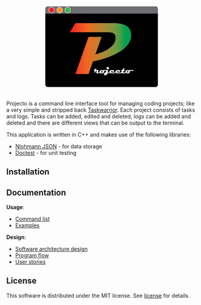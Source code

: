 <div align=center>

<img src="assets/projectoLogo.png" alt="logo" width="300">

</div>
<br>

Projecto is a command line interface tool for managing coding projects; like a very simple and stripped back [Taskwarrior](https://github.com/GothenburgBitFactory/taskwarrior). Each project consists of tasks and logs. Tasks can be added, edited and deleted, logs can be added and deleted and there are different views that can be output to the terminal.

This application is written in C++ and makes use of the following libraries:
- [Nlohmann JSON](https://github.com/nlohmann/json) - for data storage
- [Doctest](https://github.com/doctest/doctest) - for unit testing

## Installation

## Documentation
**Usage**:
- [Command list](docs/usage/projectoCommandList.md)
- [Examples](docs/usage/examples.md)

**Design**:
- [Software architecture design](docs/design/architectureDesign.md)
- [Program flow](docs/design/programFlow.md)
- [User stories](docs/design/userStories.md)

## License
This software is distributed under the MIT license. See [license](LICENSE) for details.






